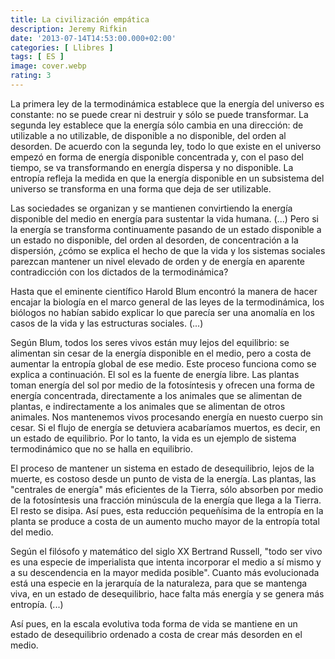 ```yaml
---
title: La civilización empática
description: Jeremy Rifkin
date: '2013-07-14T14:53:00.000+02:00'
categories: [ Llibres ]
tags: [ ES ]
image: cover.webp
rating: 3
---
```


La primera ley de la termodinámica establece que la energía del universo es constante: no se puede crear ni destruir y sólo se puede transformar. La segunda ley establece que la energía sólo cambia en una dirección: de utilizable a no utilizable, de disponible a no disponible, del orden al desorden. De acuerdo con la segunda ley, todo lo que existe en el universo empezó en forma de energía disponible concentrada y, con el paso del tiempo, se va transformando en energía dispersa y no disponible. La entropía refleja la medida en que la energía disponible en un subsistema del universo se transforma en una forma que deja de ser utilizable.

Las sociedades se organizan y se mantienen convirtiendo la energía disponible del medio en energía para sustentar la vida humana. (...) Pero si la energía se transforma continuamente pasando de un estado disponible a un estado no disponible, del orden al desorden, de concentración a la dispersión, ¿cómo se explica el hecho de que la vida y los sistemas sociales parezcan mantener un nivel elevado de orden y de energía en aparente contradicción con los dictados de la termodinámica?

Hasta que el eminente científico Harold Blum encontró la manera de hacer encajar la biología en el marco general de las leyes de la termodinámica, los biólogos no habían sabido explicar lo que parecía ser una anomalía en los casos de la vida y las estructuras sociales. (...)

Según Blum, todos los seres vivos están muy lejos del equilibrio: se alimentan sin cesar de la energía disponible en el medio, pero a costa de aumentar la entropía global de ese medio. Este proceso funciona como se explica a continuación. El sol es la fuente de energía libre. Las plantas toman energía del sol por medio de la fotosíntesis y ofrecen una forma de energía concentrada, directamente a los animales que se alimentan de plantas, e indirectamente a los animales que se alimentan de otros animales. Nos mantenemos vivos procesando energía en nuesto cuerpo sin cesar. Si el flujo de energía se detuviera acabaríamos muertos, es decir, en un estado de equilibrio. Por lo tanto, la vida es un ejemplo de sistema termodinámico que no se halla en equilibrio.

El proceso de mantener un sistema en estado de desequilibrio, lejos de la muerte, es costoso desde un punto de vista de la energía. Las plantas, las "centrales de energía" más eficientes de la Tierra, sólo absorben por medio de la fotosíntesis una fracción minúscula de la energía que llega a la Tierra. El resto se disipa. Así pues, esta reducción pequeñísima de la entropía en la planta se produce a costa de un aumento mucho mayor de la entropía total del medio.

Según el filósofo y matemático del siglo XX Bertrand Russell, "todo ser vivo es una especie de imperialista que intenta incorporar el medio a sí mismo y a su descendencia en la mayor medida posible". Cuanto más evolucionada está una especie en la jerarquía de la naturaleza, para que se mantenga viva, en un estado de desequilibrio, hace falta más energía y se genera más entropía. (...)

Así pues, en la escala evolutiva toda forma de vida se mantiene en un estado de desequilibrio ordenado a costa de crear más desorden en el medio.
